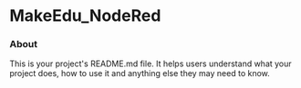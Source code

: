 MakeEdu_NodeRed
===============

### About

This is your project's README.md file. It helps users understand what your
project does, how to use it and anything else they may need to know.